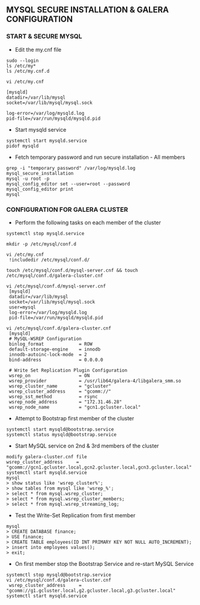 ## MYSQL SECURE INSTALLATION & GALERA CONFIGURATION

### START & SECURE MYSQL 

* Edit the my.cnf file
```
sudo --login
ls /etc/my*
ls /etc/my.cnf.d

vi /etc/my.cnf

[mysqld]
datadir=/var/lib/mysql
socket=/var/lib/mysql/mysql.sock

log-error=/var/log/mysqld.log
pid-file=/var/run/mysqld/mysqld.pid
```

* Start mysqld service
```
systemctl start mysqld.service
pidof mysqld
```

* Fetch temporary password and run secure installation - All members
```
grep -i "temporary password" /var/log/mysqld.log
mysql_secure_installation
mysql -u root -p
mysql_config_editor set --user=root --password
mysql_config_editor print
mysql
```

### CONFIGURATION FOR GALERA CLUSTER
* Perform the following tasks on each member of the cluster
```
systemctl stop mysqld.service

mkdir -p /etc/mysql/conf.d

vi /etc/my.cnf
 !includedir /etc/mysql/conf.d/

touch /etc/mysql/conf.d/mysql-server.cnf && touch /etc/mysql/conf.d/galera-cluster.cnf

vi /etc/mysql/conf.d/mysql-server.cnf
 [mysqld]
 datadir=/var/lib/mysql
 socket=/var/lib/mysql/mysql.sock
 user=mysql
 log-error=/var/log/mysqld.log
 pid-file=/var/run/mysqld/mysqld.pid

vi /etc/mysql/conf.d/galera-cluster.cnf
 [mysqld]
 # MySQL-WSREP Configuration
 binlog_format             = ROW
 default-storage-engine    = innodb
 innodb-autoinc-lock-mode  = 2
 bind-address              = 0.0.0.0

 # Write Set Replication Plugin Configuration
 wsrep_on                  = ON
 wsrep_provider            = /usr/lib64/galera-4/libgalera_smm.so
 wsrep_cluster_name        = "gcluster"
 wsrep_cluster_address     = "gcomm://"
 wsrep_sst_method          = rsync
 wsrep_node_address        = "172.31.46.28"
 wsrep_node_name           = "gcn1.gcluster.local"
```

* Attempt to Bootstrap first member of the cluster
```
systemctl start mysqld@bootstrap.service
systemctl status mysqld@bootstrap.service
```

* Start MySQL service on 2nd & 3rd members of the cluster
```
modify galera-cluster.cnf file
wsrep_cluster_address     = "gcomm://gcn1.gcluster.local,gcn2.gcluster.local,gcn3.gcluster.local"
systemctl start mysqld.service
mysql
> show status like 'wsrep_cluster%';
> show tables from mysql like 'wsrep_%';
> select * from mysql.wsrep_cluster;
> select * from mysql.wsrep_cluster_members;
> select * from mysql.wsrep_streaming_log;
```

* Test the Write-Set Replication from first member
```
mysql
> CREATE DATABASE finance;
> USE finance;
> CREATE TABLE employees(ID INT PRIMARY KEY NOT NULL AUTO_INCREMENT);
> insert into employees values();
> exit;
```

* On first member stop the Bootstrap Service and re-start MySQL Service
```
systemctl stop mysqld@bootstrap.service
vi /etc/mysql/conf.d/galera-cluster.cnf
 wsrep_cluster_address     = "gcomm://g1.gcluster.local,g2.gcluster.local,g3.gcluster.local"
systemctl start mysqld.service
```
